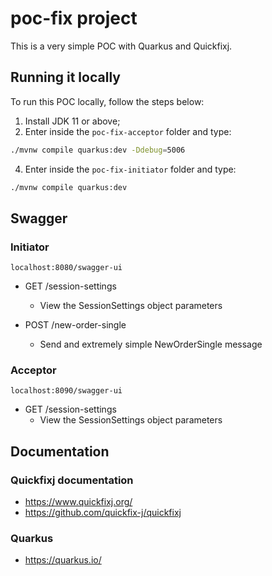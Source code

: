 # poc-fix project

This is a very simple POC with Quarkus and Quickfixj.

## Running it locally

To run this POC locally, follow the steps below:
1. Install JDK 11 or above;
2. Enter inside the `poc-fix-acceptor` folder and type:
```bash
./mvnw compile quarkus:dev -Ddebug=5006
```

4. Enter inside the `poc-fix-initiator` folder and type:
```bash
./mvnw compile quarkus:dev
```

## Swagger

### Initiator
```
localhost:8080/swagger-ui
```
- GET /session-settings
  - View the SessionSettings object parameters

- POST /new-order-single
  - Send and extremely simple NewOrderSingle message


### Acceptor
```
localhost:8090/swagger-ui
```
- GET /session-settings
  - View the SessionSettings object parameters

## Documentation

### Quickfixj documentation
- https://www.quickfixj.org/
- https://github.com/quickfix-j/quickfixj


### Quarkus
- https://quarkus.io/
